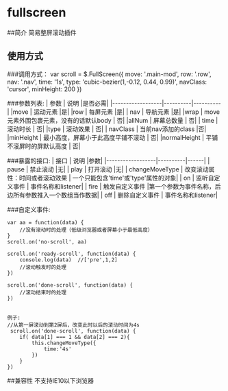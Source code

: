 # fullscreen
##简介
简易整屏滚动插件
## 使用方式
###调用方式：
    var scroll = $.FullScreen({
        move: '.main-mod',
        row: '.row',
        nav: '.nav',
        time: '1s',
        type: 'cubic-bezier(1,-0.12, 0.44, 0.99)',
        navClass: 'cursor',
        minHeight: 200
    })

###参数列表:
|    参数      |   说明   |是否必需|
|------------------|----------|----------|
|move            | 运动元素  |是|
|row           | 每屏元素   |是|
| nav           | 导航元素 |是|
|wrap      | move元素外围包裹元素，没有的话默认body   | 否|
|allNum   | 屏幕总数量  | 否|
| time | 滚动时长 | 否|
|type       | 滚动效果 | 否|
| navClass         | 当前nav添加的class   |否|
|minHeight       | 最小高度，屏幕小于此高度平铺不滚动   | 否|
|normalHeight      | 平铺不滚屏时的屏默认高度   | 否|

###暴露的接口:
|      接口       |   说明   |参数|
|------------------|----------|------|
| pause            | 禁止滚动  |无|
| play            | 打开滚动   |无|
| changeMoveType | 改变滚动属性：时间或者滚动效果 | 一个只能包含'time'或'type'属性的对象|
| on        | 监听自定义事件 | 事件名称和listener|
| fire          | 触发自定义事件   |第一个参数为事件名称，后边所有参数推入一个数组当作数据|
| off         | 删除自定义事件   | 事件名称和listener|

###自定义事件:

    var aa = function(data) {
        //没有滚动时的处理（低级浏览器或者屏幕小于最低高度）
    }
    scroll.on('no-scroll', aa)
    
    scroll.on('ready-scroll', function(data) {
        console.log(data)  //['pre',1,2]
        //滚动触发时的处理
    })
    
    scroll.on('done-scroll', function(data) {
        //滚动结束时的处理
    })
    
    
    例子:
    //从第一屏滚动到第2屏后，改变此时以后的滚动时间为4s
     scroll.on('done-scroll', function(data) {
        if( data[1] === 1 && data[2] === 2){
            this.changeMoveType({
                time:'4s'
            })
        }
    })
    
##兼容性
不支持IE10以下浏览器

